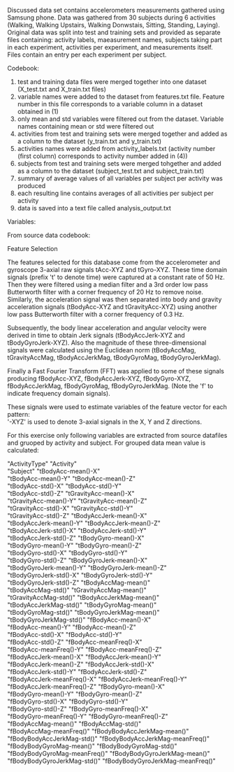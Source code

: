Discussed data set contains accelerometers measurements gathered using Samsung phone. Data was gathered from 30 subjects during 6 activities (Walking, Walking Upstairs, Walking Donwstais, Sitting, Standing, Laying). Original data was split into test and training sets and provided as separate files containing: activity labels, maeasurement names, subjects taking part in each experiment, activities per experiment, and measurements itself. Files contain an entry per each experiment per subject.

Codebook:

1. test and training data files were merged together into one dataset (X_test.txt and X_train.txt files)
2. variable names were added to the dataset from features.txt file. Feature number in this file corresponds to a variable column in a dataset obtained in (1)
3. only mean and std variables were filtered out from the dataset. Variable names containing mean or std were filtered out
4. activities from test and training sets were merged together and added as a column to the dataset (y_train.txt and y_train.txt)
5. activities names were added from activity_labels.txt (activity number (first column) corresponds to activity number added in (4))
6. subjects from test and training sets were merged tohgether and added as a column to the dataset (subject_test.txt and subject_train.txt)
7. summary of average values of all variables per subject per activity was produced
8. each resulting line contains averages of all activities per subject per activity
9. data is saved into a text file called analysis_output.txt

Variables:

From source data codebook: 

Feature Selection 

The features selected for this database come from the accelerometer and gyroscope 3-axial raw signals tAcc-XYZ and tGyro-XYZ. These time domain signals (prefix 't' to denote time) were captured at a constant rate of 50 Hz. Then they were filtered using a median filter and a 3rd order low pass Butterworth filter with a corner frequency of 20 Hz to remove noise. Similarly, the acceleration signal was then separated into body and gravity acceleration signals (tBodyAcc-XYZ and tGravityAcc-XYZ) using another low pass Butterworth filter with a corner frequency of 0.3 Hz. 

Subsequently, the body linear acceleration and angular velocity were derived in time to obtain Jerk signals (tBodyAccJerk-XYZ and tBodyGyroJerk-XYZ). Also the magnitude of these three-dimensional signals were calculated using the Euclidean norm (tBodyAccMag, tGravityAccMag, tBodyAccJerkMag, tBodyGyroMag, tBodyGyroJerkMag). 

Finally a Fast Fourier Transform (FFT) was applied to some of these signals producing fBodyAcc-XYZ, fBodyAccJerk-XYZ, fBodyGyro-XYZ, fBodyAccJerkMag, fBodyGyroMag, fBodyGyroJerkMag. (Note the 'f' to indicate frequency domain signals). 

These signals were used to estimate variables of the feature vector for each pattern:  
'-XYZ' is used to denote 3-axial signals in the X, Y and Z directions.



For this exercise only following variables are extracted from source datafiles and gruoped by activity and subject. For grouped data mean value is calculated:

"ActivityType"
"Activity"                       
"Subject"
"tBodyAcc-mean()-X"              
"tBodyAcc-mean()-Y"
"tBodyAcc-mean()-Z"              
"tBodyAcc-std()-X"
"tBodyAcc-std()-Y"               
"tBodyAcc-std()-Z"
"tGravityAcc-mean()-X"           
"tGravityAcc-mean()-Y"
"tGravityAcc-mean()-Z"           
"tGravityAcc-std()-X"
"tGravityAcc-std()-Y"            
"tGravityAcc-std()-Z"
"tBodyAccJerk-mean()-X"          
"tBodyAccJerk-mean()-Y"
"tBodyAccJerk-mean()-Z"          
"tBodyAccJerk-std()-X"
"tBodyAccJerk-std()-Y"           
"tBodyAccJerk-std()-Z"
"tBodyGyro-mean()-X"             
"tBodyGyro-mean()-Y"
"tBodyGyro-mean()-Z"             
"tBodyGyro-std()-X"
"tBodyGyro-std()-Y"              
"tBodyGyro-std()-Z"
"tBodyGyroJerk-mean()-X"         
"tBodyGyroJerk-mean()-Y"
"tBodyGyroJerk-mean()-Z"         
"tBodyGyroJerk-std()-X"
"tBodyGyroJerk-std()-Y"          
"tBodyGyroJerk-std()-Z"
"tBodyAccMag-mean()"             
"tBodyAccMag-std()"
"tGravityAccMag-mean()"          
"tGravityAccMag-std()"
"tBodyAccJerkMag-mean()"         
"tBodyAccJerkMag-std()"
"tBodyGyroMag-mean()"            
"tBodyGyroMag-std()"
"tBodyGyroJerkMag-mean()"        
"tBodyGyroJerkMag-std()"
"fBodyAcc-mean()-X"              
"fBodyAcc-mean()-Y"
"fBodyAcc-mean()-Z"              
"fBodyAcc-std()-X"
"fBodyAcc-std()-Y"               
"fBodyAcc-std()-Z"
"fBodyAcc-meanFreq()-X"          
"fBodyAcc-meanFreq()-Y"
"fBodyAcc-meanFreq()-Z"          
"fBodyAccJerk-mean()-X"
"fBodyAccJerk-mean()-Y"          
"fBodyAccJerk-mean()-Z"
"fBodyAccJerk-std()-X"           
"fBodyAccJerk-std()-Y"
"fBodyAccJerk-std()-Z"           
"fBodyAccJerk-meanFreq()-X"
"fBodyAccJerk-meanFreq()-Y"      
"fBodyAccJerk-meanFreq()-Z"
"fBodyGyro-mean()-X"             
"fBodyGyro-mean()-Y"
"fBodyGyro-mean()-Z"             
"fBodyGyro-std()-X"
"fBodyGyro-std()-Y"              
"fBodyGyro-std()-Z"
"fBodyGyro-meanFreq()-X"         
"fBodyGyro-meanFreq()-Y"
"fBodyGyro-meanFreq()-Z"         
"fBodyAccMag-mean()"
"fBodyAccMag-std()"              
"fBodyAccMag-meanFreq()"
"fBodyBodyAccJerkMag-mean()"     
"fBodyBodyAccJerkMag-std()"
"fBodyBodyAccJerkMag-meanFreq()" 
"fBodyBodyGyroMag-mean()"
"fBodyBodyGyroMag-std()"         
"fBodyBodyGyroMag-meanFreq()"
"fBodyBodyGyroJerkMag-mean()"    
"fBodyBodyGyroJerkMag-std()"
"fBodyBodyGyroJerkMag-meanFreq()"
